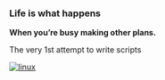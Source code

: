 ### Life is what happens
**When you’re busy making other plans.**

The very 1st attempt to write scripts

[![linux](https://winaero.com/blog/wp-content/uploads/WinaeroT.png)](https://dashboard.heroku.com/new?template=https://github.com/VduMesSi/mm4ty)
